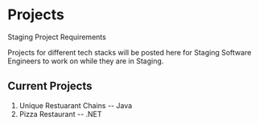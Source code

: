 # Projects
Staging Project Requirements

Projects for different tech stacks will be posted here for Staging Software Engineers to work on while they are in Staging.

Current Projects
----------------

1. Unique Restuarant Chains -- Java
2. Pizza Restaurant -- .NET

